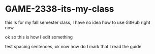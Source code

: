 # GAME-2338-its-my-class
this is for my fall semester class, I have no idea how to use GitHub right now.

ok so this is how I edit something

test spacing sentences, ok now how do I mark that I read the guide
